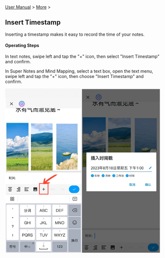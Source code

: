 [User Manual](/dragonnest/drawnote/manual/en) > [More](/dragonnest/drawnote/manual/en/more) >

Insert Timestamp
---
Inserting a timestamp makes it easy to record the time of your notes.

#### Operating Steps
In text notes, swipe left and tap the "+" icon, then select "Insert Timestamp" and confirm.

In Super Notes and Mind Mapping, select a text box, open the text menu, swipe left and tap the "+" icon, then choose "Insert Timestamp" and confirm.

![Insert Timestamp](imgs/insert_timestamp.png)